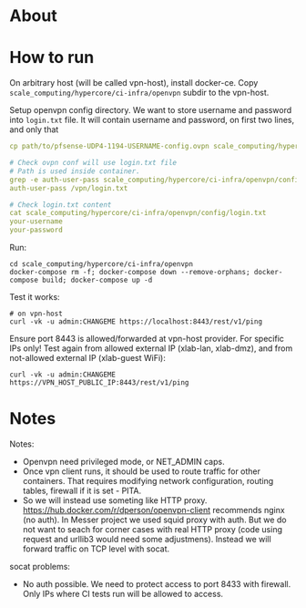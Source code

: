 # About

# How to run

On arbitrary host (will be called vpn-host), install docker-ce.
Copy `scale_computing/hypercore/ci-infra/openvpn` subdir to the vpn-host.

Setup openvpn config directory.
We want to store username and password into `login.txt` file.
It will contain username and password, on first two lines, and only that
```yaml
cp path/to/pfsense-UDP4-1194-USERNAME-config.ovpn scale_computing/hypercore/ci-infra/openvpn/config/vpn.conf

# Check ovpn conf will use login.txt file
# Path is used inside container.
grep -e auth-user-pass scale_computing/hypercore/ci-infra/openvpn/config/vpn.conf
auth-user-pass /vpn/login.txt

# Check login.txt content
cat scale_computing/hypercore/ci-infra/openvpn/config/login.txt
your-username
your-password
```

Run:
```
cd scale_computing/hypercore/ci-infra/openvpn
docker-compose rm -f; docker-compose down --remove-orphans; docker-compose build; docker-compose up -d
```

Test it works:
```
# on vpn-host
curl -vk -u admin:CHANGEME https://localhost:8443/rest/v1/ping
```

Ensure port 8443 is allowed/forwarded at vpn-host provider. For specific IPs only!
Test again from allowed external IP (xlab-lan, xlab-dmz), and from not-allowed external IP (xlab-guest WiFi):
```
curl -vk -u admin:CHANGEME https://VPN_HOST_PUBLIC_IP:8443/rest/v1/ping
```

# Notes

Notes:
- Openvpn need privileged mode, or NET_ADMIN caps.
- Once vpn client runs, it should be used to route traffic for other containers.
  That requires modifying network configuration, routing tables, firewall if it is set - PITA.
- So we will instead use someting like HTTP proxy.
  https://hub.docker.com/r/dperson/openvpn-client recommends nginx (no auth).
  In Messer project we used squid proxy with auth.
  But we do not want to seach for corner cases with real HTTP proxy (code using request and urllib3 would need some adjustmens).
  Instead we will forward traffic on TCP level with socat.

socat problems:
- No auth possible.
  We need to protect access to port 8433 with firewall.
  Only IPs where CI tests run will be allowed to access.
